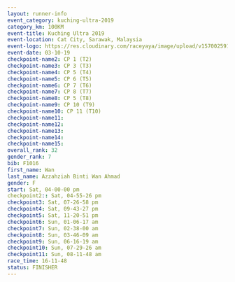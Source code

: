 ```yaml
---
layout: runner-info 
event_category: kuching-ultra-2019 
category_km: 100KM 
event-title: Kuching Ultra 2019
event-location: Cat City, Sarawak, Malaysia 
event-logo: https://res.cloudinary.com/raceyaya/image/upload/v1570025915/logo/kuching_ultra_jsvtue.jpg 
event-date: 03-10-19 
checkpoint-name2: CP 1 (T2) 
checkpoint-name3: CP 3 (T3) 
checkpoint-name4: CP 5 (T4) 
checkpoint-name5: CP 6 (T5) 
checkpoint-name6: CP 7 (T6) 
checkpoint-name7: CP 8 (T7) 
checkpoint-name8: CP 5 (T8) 
checkpoint-name9: CP 10 (T9) 
checkpoint-name10: CP 11 (T10) 
checkpoint-name11:  
checkpoint-name12: 
checkpoint-name13: 
checkpoint-name14: 
checkpoint-name15: 
overall_rank: 32
gender_rank: 7
bib: F1016
first_name: Wan
last_name: Azzahziah Binti Wan Ahmad
gender: F
start: Sat, 04-00-00 pm
checkpoint2:: Sat, 04-55-26 pm
checkpoint3: Sat, 07-26-58 pm
checkpoint4: Sat, 09-43-27 pm
checkpoint5: Sat, 11-20-51 pm
checkpoint6: Sun, 01-06-17 am
checkpoint7: Sun, 02-38-00 am
checkpoint8: Sun, 03-46-09 am
checkpoint9: Sun, 06-16-19 am
checkpoint10: Sun, 07-29-26 am
checkpoint11: Sun, 08-11-48 am
race_time: 16-11-48
status: FINISHER
---
```

